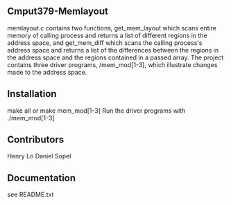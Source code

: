 ## Cmput379-Memlayout

memlayout.c contains two functions, get_mem_layout which scans entire memory of calling process and returns a list of different regions in the address space, and get_mem_diff which scans the calling process's address space and returns a list of the differences between the regions in the address space and the regions contained in a passed array. The project contains three driver programs, /mem_mod[1-3], which illustrate changes made to the address space.

## Installation

make all or make mem_mod[1-3] 
Run the driver programs with ./mem_mod[1-3]

## Contributors

Henry Lo
Daniel Sopel

## Documentation

see README.txt
